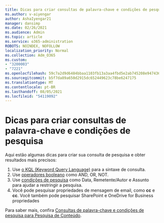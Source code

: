 ```yaml
---
title: Dicas para criar consultas de palavra-chave e condições de pesquisa
ms.author: v-aiyengar
author: AshaIyengar21
manager: dansimp
ms.date: 02/26/2021
ms.audience: Admin
ms.topic: article
ms.service: o365-administration
ROBOTS: NOINDEX, NOFOLLOW
localization_priority: Normal
ms.collection: Adm_O365
ms.custom:
- "3200003"
- "7221"
ms.openlocfilehash: 59c7a2d9d6484bbaa1103fb13a3aa4fbd5e2ab745208e9474362029cf6406234
ms.sourcegitcommit: b5f7da89a650d2915dc652449623c78be6247175
ms.translationtype: MT
ms.contentlocale: pt-BR
ms.lasthandoff: 08/05/2021
ms.locfileid: "54119092"
---
```

# <a name="tips-for-building-keyword-queries-and-search-conditions"></a>Dicas para criar consultas de palavra-chave e condições de pesquisa

Aqui estão algumas dicas para criar sua consulta de pesquisa e obter resultados mais precisos:

1. Use [o KQL (Keyword Query Language)](https://go.microsoft.com/fwlink/?linkid=2101591) para a sintaxe de consulta.
1. Use [operadores booleano](https://go.microsoft.com/fwlink/?linkid=2101592) como AND, OR, NOT.
1. Use [condições de pesquisa](https://go.microsoft.com/fwlink/?linkid=2102410) como Data, Remetente/Autor e Assunto para ajudar a restringir a pesquisa.
1. Você pode pesquisar propriedades de mensagem de email, como **cc** e **cc**. Você também pode pesquisar SharePoint e OneDrive for Business propriedades

Para saber mais, confira [Consultas de palavra-chave e condições de pesquisa para Pesquisa de Conteúdo](https://go.microsoft.com/fwlink/?linkid=2102411).
